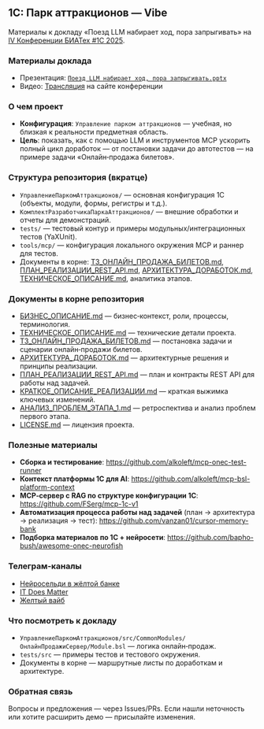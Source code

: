 ## 1С: Парк аттракционов — Vibe

Материалы к докладу «Поезд LLM набирает ход, пора запрыгивать» на [IV Конференции БИАТех #1C 2025](https://konf2025.bia-tech.ru/).

### Материалы доклада
- Презентация: [`Поезд LLM набирает ход, пора запрыгивать.pptx`](./Поезд%20LLM%20набирает%20ход,%20пора%20запрыгивать.pptx)
- Видео: [Трансляция](https://konf2025.bia-tech.ru/#stream) на сайте конференции

### О чем проект
- **Конфигурация**: `Управление парком аттракционов` — учебная, но близкая к реальности предметная область.
- **Цель**: показать, как с помощью LLM и инструментов MCP ускорить полный цикл доработок — от постановки задачи до автотестов — на примере задачи «Онлайн‑продажа билетов».

### Структура репозитория (вкратце)
- `УправлениеПаркомАттракционов/` — основная конфигурация 1С (объекты, модули, формы, регистры и т.д.).
- `КомплектРазработчикаПаркаАттракционов/` — внешние обработки и отчеты для демонстраций.
- `tests/` — тестовый контур и примеры модульных/интеграционных тестов (YaXUnit).
- `tools/mcp/` — конфигурация локального окружения MCP и раннер для тестов.
- Документы в корне: [ТЗ_ОНЛАЙН_ПРОДАЖА_БИЛЕТОВ.md](./ТЗ_ОНЛАЙН_ПРОДАЖА_БИЛЕТОВ.md), [ПЛАН_РЕАЛИЗАЦИИ_REST_API.md](./ПЛАН_РЕАЛИЗАЦИИ_REST_API.md), [АРХИТЕКТУРА_ДОРАБОТОК.md](./АРХИТЕКТУРА_ДОРАБОТОК.md), [ТЕХНИЧЕСКОЕ_ОПИСАНИЕ.md](./ТЕХНИЧЕСКОЕ_ОПИСАНИЕ.md), аналитика этапов.

### Документы в корне репозитория
- [БИЗНЕС_ОПИСАНИЕ.md](./БИЗНЕС_ОПИСАНИЕ.md) — бизнес‑контекст, роли, процессы, терминология.
- [ТЕХНИЧЕСКОЕ_ОПИСАНИЕ.md](./ТЕХНИЧЕСКОЕ_ОПИСАНИЕ.md) — технические детали проекта.
- [ТЗ_ОНЛАЙН_ПРОДАЖА_БИЛЕТОВ.md](./ТЗ_ОНЛАЙН_ПРОДАЖА_БИЛЕТОВ.md) — постановка задачи и сценарии онлайн‑продажи билетов.
- [АРХИТЕКТУРА_ДОРАБОТОК.md](./АРХИТЕКТУРА_ДОРАБОТОК.md) — архитектурные решения и принципы реализации.
- [ПЛАН_РЕАЛИЗАЦИИ_REST_API.md](./ПЛАН_РЕАЛИЗАЦИИ_REСТ_API.md) — план и контракты REST API для работы над задачей.
- [КРАТКОЕ_ОПИСАНИЕ_РЕАЛИЗАЦИИ.md](./КРАТКОЕ_ОПИСАНИЕ_РЕАЛИЗАЦИИ.md) — краткая выжимка ключевых изменений.
- [АНАЛИЗ_ПРОБЛЕМ_ЭТАПА_1.md](./АНАЛИЗ_ПРОБЛЕМ_ЭТАПА_1.md) — ретроспектива и анализ проблем первого этапа.
- [LICENSE.md](./LICENSE.md) — лицензия проекта.

### Полезные материалы
- **Сборка и тестирование**: https://github.com/alkoleft/mcp-onec-test-runner
- **Контекст платформы 1С для AI**: https://github.com/alkoleft/mcp-bsl-platform-context
- **MCP‑сервер с RAG по структуре конфигурации 1С**: https://github.com/FSerg/mcp-1c-v1
- **Автоматизация процесса работы над задачей** (план → архитектура → реализация → тест): https://github.com/vanzan01/cursor-memory-bank
- **Подборка материалов по 1С + нейросети**: https://github.com/bapho-bush/awesome-onec-neurofish

### Телеграм‑каналы
- [Нейросельди в жёлтой банке](https://t.me/onec_neurofish)
- [IT Does Matter](https://t.me/comol_it_does_matter)
- [Желтый вайб](https://t.me/yellow_ai_vibe)

### Что посмотреть к докладу
- `УправлениеПаркомАттракционов/src/CommonModules/ОнлайнПродажиСервер/Module.bsl` — логика онлайн‑продаж.
- `tests/src` — примеры тестов и тестового окружения.
- Документы в корне — маршрутные листы по доработкам и архитектуре.

### Обратная связь
Вопросы и предложения — через Issues/PRs. Если нашли неточность или хотите расширить демо — присылайте изменения.


